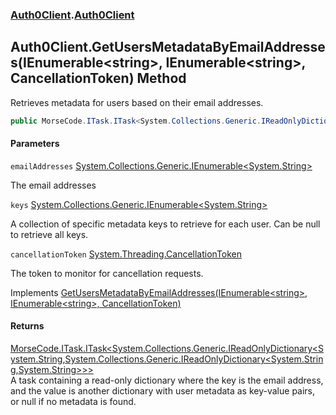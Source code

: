 ### [Auth0Client](../index.md 'Auth0Client').[Auth0Client](index.md 'Auth0Client\.Auth0Client')

## Auth0Client\.GetUsersMetadataByEmailAddresses\(IEnumerable\<string\>, IEnumerable\<string\>, CancellationToken\) Method

Retrieves metadata for users based on their email addresses\.

```csharp
public MorseCode.ITask.ITask<System.Collections.Generic.IReadOnlyDictionary<string,System.Collections.Generic.IReadOnlyDictionary<string,string?>?>?> GetUsersMetadataByEmailAddresses(System.Collections.Generic.IEnumerable<string> emailAddresses, System.Collections.Generic.IEnumerable<string>? keys, System.Threading.CancellationToken cancellationToken);
```
#### Parameters

<a name='global__Auth0Client.Auth0Client.GetUsersMetadataByEmailAddresses(System.Collections.Generic.IEnumerable_string_,System.Collections.Generic.IEnumerable_string_,System.Threading.CancellationToken).emailAddresses'></a>

`emailAddresses` [System\.Collections\.Generic\.IEnumerable&lt;](https://learn.microsoft.com/en-us/dotnet/api/system.collections.generic.ienumerable-1 'System\.Collections\.Generic\.IEnumerable\`1')[System\.String](https://learn.microsoft.com/en-us/dotnet/api/system.string 'System\.String')[&gt;](https://learn.microsoft.com/en-us/dotnet/api/system.collections.generic.ienumerable-1 'System\.Collections\.Generic\.IEnumerable\`1')

The email addresses

<a name='global__Auth0Client.Auth0Client.GetUsersMetadataByEmailAddresses(System.Collections.Generic.IEnumerable_string_,System.Collections.Generic.IEnumerable_string_,System.Threading.CancellationToken).keys'></a>

`keys` [System\.Collections\.Generic\.IEnumerable&lt;](https://learn.microsoft.com/en-us/dotnet/api/system.collections.generic.ienumerable-1 'System\.Collections\.Generic\.IEnumerable\`1')[System\.String](https://learn.microsoft.com/en-us/dotnet/api/system.string 'System\.String')[&gt;](https://learn.microsoft.com/en-us/dotnet/api/system.collections.generic.ienumerable-1 'System\.Collections\.Generic\.IEnumerable\`1')

A collection of specific metadata keys to retrieve for each user\.
Can be null to retrieve all keys\.

<a name='global__Auth0Client.Auth0Client.GetUsersMetadataByEmailAddresses(System.Collections.Generic.IEnumerable_string_,System.Collections.Generic.IEnumerable_string_,System.Threading.CancellationToken).cancellationToken'></a>

`cancellationToken` [System\.Threading\.CancellationToken](https://learn.microsoft.com/en-us/dotnet/api/system.threading.cancellationtoken 'System\.Threading\.CancellationToken')

The token to monitor for cancellation requests\.

Implements [GetUsersMetadataByEmailAddresses\(IEnumerable&lt;string&gt;, IEnumerable&lt;string&gt;, CancellationToken\)](https://learn.microsoft.com/en-us/dotnet/api/abstractions.iuserservice.getusersmetadatabyemailaddresses#abstractions-iuserservice-getusersmetadatabyemailaddresses(system-collections-generic-ienumerable{system-string}-system-collections-generic-ienumerable{system-string}-system-threading-cancellationtoken) 'Abstractions\.IUserService\.GetUsersMetadataByEmailAddresses\(System\.Collections\.Generic\.IEnumerable\{System\.String\},System\.Collections\.Generic\.IEnumerable\{System\.String\},System\.Threading\.CancellationToken\)')

#### Returns
[MorseCode\.ITask\.ITask&lt;](https://learn.microsoft.com/en-us/dotnet/api/morsecode.itask.itask-1 'MorseCode\.ITask\.ITask\`1')[System\.Collections\.Generic\.IReadOnlyDictionary&lt;](https://learn.microsoft.com/en-us/dotnet/api/system.collections.generic.ireadonlydictionary-2 'System\.Collections\.Generic\.IReadOnlyDictionary\`2')[System\.String](https://learn.microsoft.com/en-us/dotnet/api/system.string 'System\.String')[,](https://learn.microsoft.com/en-us/dotnet/api/system.collections.generic.ireadonlydictionary-2 'System\.Collections\.Generic\.IReadOnlyDictionary\`2')[System\.Collections\.Generic\.IReadOnlyDictionary&lt;](https://learn.microsoft.com/en-us/dotnet/api/system.collections.generic.ireadonlydictionary-2 'System\.Collections\.Generic\.IReadOnlyDictionary\`2')[System\.String](https://learn.microsoft.com/en-us/dotnet/api/system.string 'System\.String')[,](https://learn.microsoft.com/en-us/dotnet/api/system.collections.generic.ireadonlydictionary-2 'System\.Collections\.Generic\.IReadOnlyDictionary\`2')[System\.String](https://learn.microsoft.com/en-us/dotnet/api/system.string 'System\.String')[&gt;](https://learn.microsoft.com/en-us/dotnet/api/system.collections.generic.ireadonlydictionary-2 'System\.Collections\.Generic\.IReadOnlyDictionary\`2')[&gt;](https://learn.microsoft.com/en-us/dotnet/api/system.collections.generic.ireadonlydictionary-2 'System\.Collections\.Generic\.IReadOnlyDictionary\`2')[&gt;](https://learn.microsoft.com/en-us/dotnet/api/morsecode.itask.itask-1 'MorseCode\.ITask\.ITask\`1')  
A task containing a read\-only dictionary where the key is the email address,
and the value is another dictionary with user metadata as key\-value pairs,
or null if no metadata is found\.